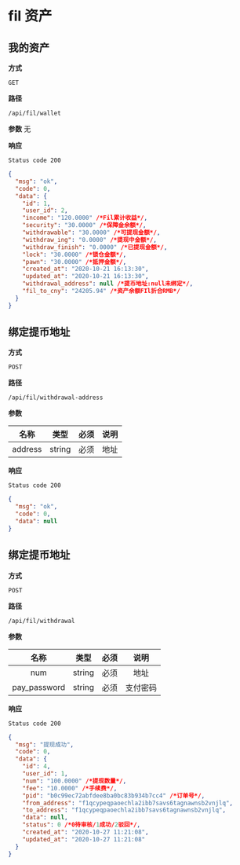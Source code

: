 # fil 资产

## 我的资产

**方式**

`GET`

**路径**

`/api/fil/wallet`

**参数**
无

**响应**

`Status code 200`

```json
{
  "msg": "ok",
  "code": 0,
  "data": {
    "id": 1,
    "user_id": 2,
    "income": "120.0000" /*Fil累计收益*/,
    "security": "30.0000" /*保障金余额*/,
    "withdrawable": "30.0000" /*可提现金额*/,
    "withdraw_ing": "0.0000" /*提现中金额*/,
    "withdraw_finish": "0.0000" /*已提现金额*/,
    "lock": "30.0000" /*锁仓金额*/,
    "pawn": "30.0000" /*抵押金额*/,
    "created_at": "2020-10-21 16:13:30",
    "updated_at": "2020-10-21 16:13:30",
    "withdrawal_address": null /*提币地址:null未绑定*/,
    "fil_to_cny": "24205.94" /*资产余额FIl折合RMB*/
  }
}
```

## 绑定提币地址

**方式**

`POST`

**路径**

`/api/fil/withdrawal-address`

**参数**

|  名称   |  类型  | 必须 | 说明 |
| :-----: | :----: | :--: | :--: |
| address | string | 必须 | 地址 |

**响应**

`Status code 200`

```json
{
  "msg": "ok",
  "code": 0,
  "data": null
}
```

## 绑定提币地址

**方式**

`POST`

**路径**

`/api/fil/withdrawal`

**参数**

|     名称     |  类型  | 必须 |   说明   |
| :----------: | :----: | :--: | :------: |
|     num      | string | 必须 |   地址   |
| pay_password | string | 必须 | 支付密码 |

**响应**

`Status code 200`

```json
{
  "msg": "提现成功",
  "code": 0,
  "data": {
    "id": 4,
    "user_id": 1,
    "num": "100.0000" /*提现数量*/,
    "fee": "10.0000" /*手续费*/,
    "pid": "b0c99ec72abfdee8ba0bc83b934b7cc4" /*订单号*/,
    "from_address": "f1qcypeqpaoechla2ibb7savs6tagnawnsb2vnjlq",
    "to_address": "f1qcypeqpaoechla2ibb7savs6tagnawnsb2vnjlq",
    "data": null,
    "status": 0 /*0待审核/1成功/2驳回*/,
    "created_at": "2020-10-27 11:21:08",
    "updated_at": "2020-10-27 11:21:08"
  }
}
```
